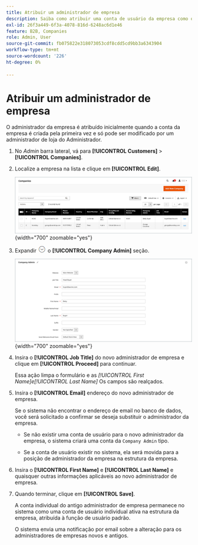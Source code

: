 ```yaml
---
title: Atribuir um administrador de empresa
description: Saiba como atribuir uma conta de usuário da empresa como o administrador da empresa designado para a conta da empresa.
exl-id: 26f3a449-6f3a-4078-816d-6248ac6d1e46
feature: B2B, Companies
role: Admin, User
source-git-commit: fb075822e318073053cdf8cdd5cd9bb3a6343904
workflow-type: tm+mt
source-wordcount: '226'
ht-degree: 0%

---
```


# Atribuir um administrador de empresa

O administrador da empresa é atribuído inicialmente quando a conta da empresa é criada pela primeira vez e só pode ser modificado por um administrador de loja do Administrador.

1. No _Admin_ barra lateral, vá para **[!UICONTROL Customers]** > **[!UICONTROL Companies]**.

1. Localize a empresa na lista e clique em **[!UICONTROL Edit]**.

   ![Empresas](./assets/companies-grid.png){width="700" zoomable="yes"}

1. Expandir ![Seletor de expansão](../assets/icon-display-expand.png) o **[!UICONTROL Company Admin]** seção.

   ![Administrador da empresa](./assets/company-create-company-admin.png){width="700" zoomable="yes"}

1. Insira o **[!UICONTROL Job Title]** do novo administrador de empresa e clique em **[!UICONTROL Proceed]** para continuar.

   Essa ação limpa o formulário e as _[!UICONTROL First Name]_e_[!UICONTROL Last Name]_ Os campos são realçados.

1. Insira o **[!UICONTROL Email]** endereço do novo administrador de empresa.

   Se o sistema não encontrar o endereço de email no banco de dados, você será solicitado a confirmar se deseja substituir o administrador da empresa.

   - Se não existir uma conta de usuário para o novo administrador da empresa, o sistema criará uma conta da `Company Admin` tipo.

   - Se a conta de usuário existir no sistema, ela será movida para a posição de administrador da empresa na estrutura da empresa.

1. Insira o **[!UICONTROL First Name]** e **[!UICONTROL Last Name]** e quaisquer outras informações aplicáveis ao novo administrador de empresa.

1. Quando terminar, clique em **[!UICONTROL Save]**.

   A conta individual do antigo administrador de empresa permanece no sistema como uma conta de usuário individual ativa na estrutura da empresa, atribuída à função de usuário padrão.

   O sistema envia uma notificação por email sobre a alteração para os administradores de empresas novos e antigos.
